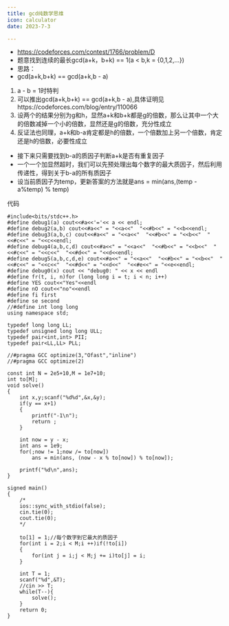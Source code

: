 ```yaml
---
title: gcd纯数学思维
icon: calculator
date: 2023-7-3

---
```

- https://codeforces.com/contest/1766/problem/D
- 题意找到连续的最长gcd(a+k，b+k) == 1(a < b,k = {0,1,2,...})
- 思路：
- gcd(a+k,b+k) == gcd(a+k,b - a)
1. a - b = 1时特判
2. 可以推出gcd(a+k,b+k) == gcd(a+k,b - a),具体证明见https://codeforces.com/blog/entry/110066
3. 设两个的结果分别为g和h，显然a+k和b+k都是g的倍数，那么让其中一个大的倍数减掉一个小的倍数，显然还是g的倍数，充分性成立
4. 反证法也同理，a+k和b-a肯定都是h的倍数，一个倍数加上另一个倍数，肯定还是h的倍数，必要性成立

- 接下来只需要找到b-a的质因子判断a+k是否有重复因子
- 一个一个加显然超时，我们可以先预处理出每个数字的最大质因子，然后利用传递性，得到关于b-a的所有质因子
- 设当前质因子为temp，更新答案的方法就是ans = min(ans,(temp - a%temp) % temp)

代码
```
#include<bits/stdc++.h>
#define debug1(a) cout<<#a<<'='<< a << endl;
#define debug2(a,b) cout<<#a<<" = "<<a<<"  "<<#b<<" = "<<b<<endl;
#define debug3(a,b,c) cout<<#a<<" = "<<a<<"  "<<#b<<" = "<<b<<"  "<<#c<<" = "<<c<<endl;
#define debug4(a,b,c,d) cout<<#a<<" = "<<a<<"  "<<#b<<" = "<<b<<"  "<<#c<<" = "<<c<<"  "<<#d<<" = "<<d<<endl;
#define debug5(a,b,c,d,e) cout<<#a<<" = "<<a<<"  "<<#b<<" = "<<b<<"  "<<#c<<" = "<<c<<"  "<<#d<<" = "<<d<<"  "<<#e<<" = "<<e<<endl;
#define debug0(x) cout << "debug0: " << x << endl
#define fr(t, i, n)for (long long i = t; i < n; i++)
#define YES cout<<"Yes"<<endl
#define nO cout<<"no"<<endl
#define fi first
#define se second
//#define int long long
using namespace std;

typedef long long LL;
typedef unsigned long long ULL;
typedef pair<int,int> PII;
typedef pair<LL,LL> PLL;

//#pragma GCC optimize(3,"Ofast","inline")
//#pragma GCC optimize(2)

const int N = 2e5+10,M = 1e7+10;
int to[M];
void solve() 
{
	int x,y;scanf("%d%d",&x,&y);
	if(y == x+1)
	{
		printf("-1\n");
		return ;
	}
	
	int now = y - x;
	int ans = 1e9;
	for(;now != 1;now /= to[now])
		ans = min(ans, (now - x % to[now]) % to[now]);
	
	printf("%d\n",ans);
}

signed main()
{
    /*
    ios::sync_with_stdio(false);
    cin.tie(0);
    cout.tie(0);
    */

   	to[1] = 1;//每个数字到它最大的质因子
   	for(int i = 2;i < M;i ++)if(!to[i])
	{
		for(int j = i;j < M;j += i)to[j] = i;
	}

    int T = 1;
	scanf("%d",&T);
	//cin >> T;
    while(T--){
        solve();
    }
    return 0;
}

```
